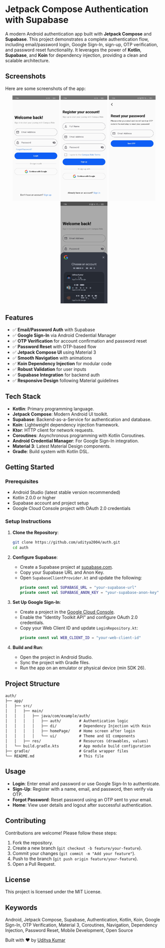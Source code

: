 # Jetpack Compose Authentication with Supabase

A modern Android authentication app built with **Jetpack Compose** and **Supabase**. This project demonstrates a complete authentication flow, including email/password login, Google Sign-In, sign-up, OTP verification, and password reset functionality. It leverages the power of **Kotlin**, **Supabase**, and **Koin** for dependency injection, providing a clean and scalable architecture.

## Screenshots

Here are some screenshots of the app:
<p align="center">
  <img src="app/src/main/java/com/example/auth/screenshots/1.jpg" width="150">
  <img src="app/src/main/java/com/example/auth/screenshots/2.jpg" width="150">
  <img src="app/src/main/java/com/example/auth/screenshots/3.jpg" width="150">
  <img src="app/src/main/java/com/example/auth/screenshots/4.jpg" width="150">
</p>



## Features

- ✅ **Email/Password Auth** with Supabase  
- ✅ **Google Sign-In** via Android Credential Manager  
- ✅ **OTP Verification** for account confirmation and password reset  
- ✅ **Password Reset** with OTP-based flow  
- ✅ **Jetpack Compose UI** using Material 3  
- ✅ **Smooth Navigation** with animations  
- ✅ **Koin Dependency Injection** for modular code  
- ✅ **Robust Validation** for user inputs  
- ✅ **Supabase Integration** for backend auth  
- ✅ **Responsive Design** following Material guidelines  


## Tech Stack

- **Kotlin**: Primary programming language.
- **Jetpack Compose**: Modern Android UI toolkit.
- **Supabase**: Backend-as-a-Service for authentication and database.
- **Koin**: Lightweight dependency injection framework.
- **Ktor**: HTTP client for network requests.
- **Coroutines**: Asynchronous programming with Kotlin Coroutines.
- **Android Credential Manager**: For Google Sign-In integration.
- **Material 3**: Latest Material Design components.
- **Gradle**: Build system with Kotlin DSL.

## Getting Started

### Prerequisites

- Android Studio (latest stable version recommended)
- Kotlin 2.0.0 or higher
- Supabase account and project setup
- Google Cloud Console project with OAuth 2.0 credentials

### Setup Instructions

1. **Clone the Repository**:
   ```bash
   git clone https://github.com/uditya2004/auth.git
   cd auth
   ```

2. **Configure Supabase**:
   - Create a Supabase project at [supabase.com](https://supabase.com).
   - Copy your Supabase URL and Anon Key.
   - Open `SupabaseClientProvider.kt` and update the following:
     ```kotlin
     private const val SUPABASE_URL = "your-supabase-url"
     private const val SUPABASE_ANON_KEY = "your-supabase-anon-key"
     ```

3. **Set Up Google Sign-In**:
   - Create a project in the [Google Cloud Console](https://console.cloud.google.com).
   - Enable the "Identity Toolkit API" and configure OAuth 2.0 credentials.
   - Copy your Web Client ID and update `LoginRepository.kt`:
     ```kotlin
     private const val WEB_CLIENT_ID = "your-web-client-id"
     ```

4. **Build and Run**:
   - Open the project in Android Studio.
   - Sync the project with Gradle files.
   - Run the app on an emulator or physical device (min SDK 26).

## Project Structure
```
auth/
├── app/
│   ├── src/
│   │   ├── main/
│   │   │   ├── java/com/example/auth/
│   │   │   │   ├── auth/        # Authentication logic
│   │   │   │   ├── di/          # Dependency Injection with Koin
│   │   │   │   ├── homePage/    # Home screen after login
│   │   │   │   └── ui/          # Theme and UI components
│   │   ├── res/                 # Resources (drawables, values)
│   └── build.gradle.kts         # App module build configuration
├── gradle/                      # Gradle wrapper files
└── README.md                    # This file
```
## Usage

- **Login**: Enter email and password or use Google Sign-In to authenticate.
- **Sign-Up**: Register with a name, email, and password, then verify via OTP.
- **Forgot Password**: Reset password using an OTP sent to your email.
- **Home**: View user details and logout after successful authentication.

## Contributing

Contributions are welcome! Please follow these steps:

1. Fork the repository.
2. Create a new branch (`git checkout -b feature/your-feature`).
3. Commit your changes (`git commit -m "Add your feature"`).
4. Push to the branch (`git push origin feature/your-feature`).
5. Open a Pull Request.

## License

This project is licensed under the MIT License.

## Keywords

Android, Jetpack Compose, Supabase, Authentication, Kotlin, Koin, Google Sign-In, OTP Verification, Material 3, Coroutines, Navigation, Dependency Injection, Password Reset, Mobile Development, Open Source

Built with ❤️ by [Uditya Kumar](https://github.com/uditya2004)
